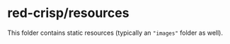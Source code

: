 # red-crisp/resources

This folder contains static resources (typically an `"images"` folder as well).
